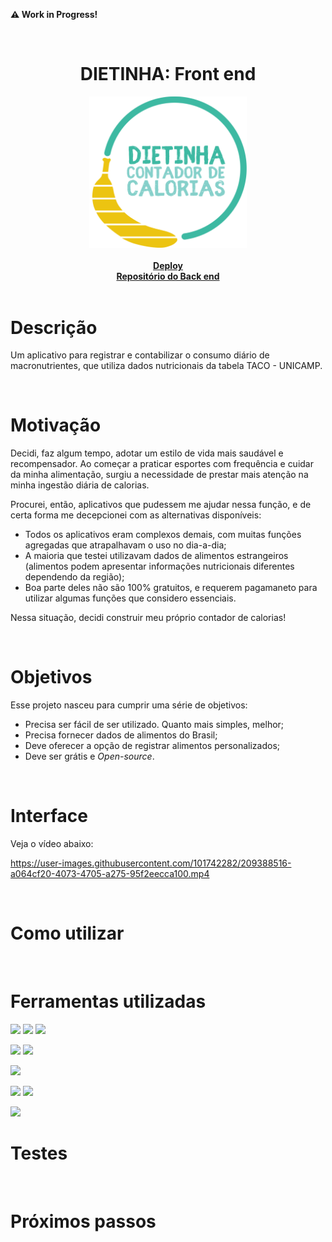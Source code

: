 **:warning: Work in Progress!**

<br />

<h1 align='center'>DIETINHA: Front end</h1>

<div align="center">
    <img src="./src/assets/icons/icon.svg" alt="Logo" width="50%">
    <br />
    <br />
    <a href="https://dietinha.cf" ><strong>Deploy</strong></a>
    <br />
    <a href="https://github.com/augustolfp/calories-tracker-backend"><strong>Repositório do Back end</strong></a>
</div>

<br />

# Descrição

Um aplicativo para registrar e contabilizar o consumo diário de macronutrientes, que utiliza dados nutricionais da tabela TACO - UNICAMP.

<br />

# Motivação

Decidi, faz algum tempo, adotar um estilo de vida mais saudável e recompensador. Ao começar a praticar esportes com frequência e cuidar da minha alimentação, surgiu a necessidade de prestar mais atenção na minha ingestão diária de calorias.

Procurei, então, aplicativos que pudessem me ajudar nessa função, e de certa forma me decepcionei com as alternativas disponíveis:

-   Todos os aplicativos eram complexos demais, com muitas funções agregadas que atrapalhavam o uso no dia-a-dia;
-   A maioria que testei utilizavam dados de alimentos estrangeiros (alimentos podem apresentar informações nutricionais diferentes dependendo da região);
-   Boa parte deles não são 100% gratuitos, e requerem pagamaneto para utilizar algumas funções que considero essenciais.

Nessa situação, decidi construir meu próprio contador de calorias!

<br />

# Objetivos

Esse projeto nasceu para cumprir uma série de objetivos:

-   Precisa ser fácil de ser utilizado. Quanto mais simples, melhor;
-   Precisa fornecer dados de alimentos do Brasil;
-   Deve oferecer a opção de registrar alimentos personalizados;
-   Deve ser grátis e _Open-source_.

<br />

# Interface
Veja o vídeo abaixo:

https://user-images.githubusercontent.com/101742282/209388516-a064cf20-4073-4705-a275-95f2eecca100.mp4

<br />

# Como utilizar

<br />

# Ferramentas utilizadas

<img src="https://img.shields.io/badge/TypeScript-007ACC?style=for-the-badge&logo=typescript&logoColor=white" height="30px"/> <img src="https://img.shields.io/badge/React-20232A?style=for-the-badge&logo=react&logoColor=61DAFB" height="30px"/> <img src='https://img.shields.io/badge/Chakra--UI-319795?style=for-the-badge&logo=chakra-ui&logoColor=white' />

<img src='https://img.shields.io/badge/Vite-B73BFE?style=for-the-badge&logo=vite&logoColor=FFD62E' /> <img src='https://img.shields.io/badge/react%20QUERY-EF4444?style=for-the-badge&logo=react%20table&logoColor=white' />

<img src="https://img.shields.io/badge/Vercel-000000?style=for-the-badge&logo=vercel&logoColor=white" height="30px"/>

<img src='https://img.shields.io/badge/eslint-3A33D1?style=for-the-badge&logo=eslint&logoColor=white' /> <img src='https://img.shields.io/badge/prettier-1A2C34?style=for-the-badge&logo=prettier&logoColor=F7BA3E' />

<img src='https://img.shields.io/badge/Inkscape-000000?style=for-the-badge&logo=Inkscape&logoColor=white' />

<br />

# Testes

<br />

# Próximos passos
